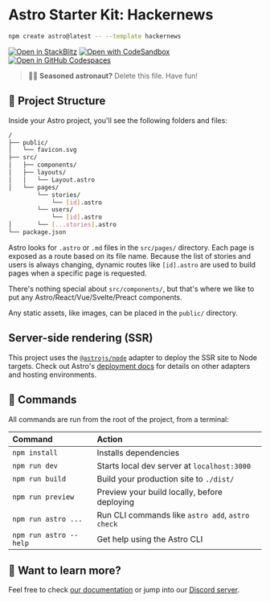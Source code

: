 # Astro Starter Kit: Hackernews

```bash
npm create astro@latest -- --template hackernews
```

[![Open in StackBlitz](https://developer.stackblitz.com/img/open_in_stackblitz.svg)](https://stackblitz.com/github/withastro/astro/tree/latest/examples/hackernews)
[![Open with CodeSandbox](https://assets.codesandbox.io/github/button-edit-lime.svg)](https://codesandbox.io/p/sandbox/github/withastro/astro/tree/latest/examples/hackernews)
[![Open in GitHub Codespaces](https://github.com/codespaces/badge.svg)](https://codespaces.new/withastro/astro?devcontainer_path=.devcontainer/hackernews/devcontainer.json)

> 🧑‍🚀 **Seasoned astronaut?** Delete this file. Have fun!

## 🚀 Project Structure

Inside your Astro project, you'll see the following folders and files:

```bash
/
├── public/
│   └── favicon.svg
├── src/
│   ├── components/
│   ├── layouts/
│   │   └── Layout.astro
│   └── pages/
        └── stories/
            └── [id].astro
        └── users/
            └── [id].astro
│       └── [...stories].astro
└── package.json
```

Astro looks for `.astro` or `.md` files in the `src/pages/` directory. Each page is exposed as a route based on its file name. Because the list of stories and users is always changing, dynamic routes like `[id].astro` are used to build pages when a specific page is requested.

There's nothing special about `src/components/`, but that's where we like to put any Astro/React/Vue/Svelte/Preact components.

Any static assets, like images, can be placed in the `public/` directory.

## Server-side rendering (SSR)

This project uses the [`@astrojs/node`](https://docs.astro.build/en/guides/integrations-guide/node/) adapter to deploy the SSR site to Node targets. Check out Astro's [deployment docs](https://docs.astro.build/en/guides/deploy/) for details on other adapters and hosting environments.

## 🧞 Commands

All commands are run from the root of the project, from a terminal:

| Command                | Action                                           |
| :--------------------- | :----------------------------------------------- |
| `npm install`          | Installs dependencies                            |
| `npm run dev`          | Starts local dev server at `localhost:3000`      |
| `npm run build`        | Build your production site to `./dist/`          |
| `npm run preview`      | Preview your build locally, before deploying     |
| `npm run astro ...`    | Run CLI commands like `astro add`, `astro check` |
| `npm run astro --help` | Get help using the Astro CLI                     |

## 👀 Want to learn more?

Feel free to check [our documentation](https://docs.astro.build) or jump into our [Discord server](https://astro.build/chat).
